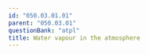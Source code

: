 ```yaml
---
id: "050.03.01.01"
parent: "050.03.01"
questionBank: "atpl"
title: Water vapour in the atmosphere
---
```

